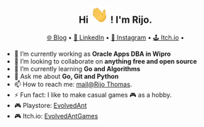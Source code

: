 <h2 align="center">Hi <img src="https://raw.githubusercontent.com/ABSphreak/ABSphreak/master/gifs/Hi.gif" width="40px" /> ! I'm Rijo.</h2>
<p align="center">
  <a href="https://www.blog.rijo.xyz/">🌐 Blog</a> •
  <a href="https://www.linkedin.com/in/rijo-thomas-4a785a92/">📰 LinkedIn</a> •
  <a href="https://www.instagram.com/technophile_xtra">🌉 Instagram</a> •
  <a href="https://evolvedantgames.itch.io/">🕹️ Itch.io</a> •
</p>

- 🔭 I’m currently working as **Oracle Apps DBA in Wipro**
- 👯 I’m looking to collaborate on **anything free and open source**
- 🌱 I’m currently learning **Go and Algorithms**
- 💬 Ask me about **Go, Git and Python**
- 📫 How to reach me: [mail@Rijo Thomas](rijothomas64@gmail.com).
- ⚡ Fun fact: I like to make casual games 🎮  as a hobby.
- 🎮 Playstore: [EvolvedAnt](https://play.google.com/store/apps/dev?id=7801156418279851884) 
- 🎮 Itch.io: [EvolvedAntGames](https://evolvedantgames.itch.io/)


